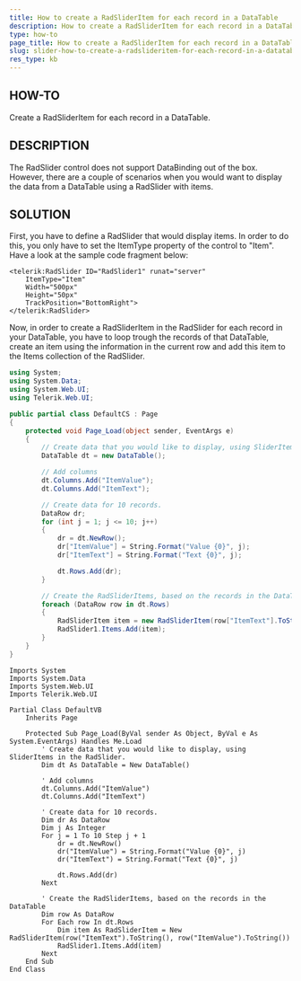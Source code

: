 ```yaml
---
title: How to create a RadSliderItem for each record in a DataTable
description: How to create a RadSliderItem for each record in a DataTable. Check it now!
type: how-to
page_title: How to create a RadSliderItem for each record in a DataTable
slug: slider-how-to-create-a-radslideritem-for-each-record-in-a-datatable
res_type: kb
---
```


## HOW-TO  

Create a RadSliderItem for each record in a DataTable.  
   
## DESCRIPTION  

The RadSlider control does not support DataBinding out of the box. However, there are a couple of scenarios when you would want to display the data from a DataTable using a RadSlider with items.  
   
## SOLUTION

First, you have to define a RadSlider that would display items. In order to do this, you only have to set the ItemType property of the control to "Item". Have a look at the sample code fragment below:  
 
````ASP.NET
<telerik:RadSlider ID="RadSlider1" runat="server"  
    ItemType="Item" 
    Width="500px" 
    Height="50px" 
    TrackPosition="BottomRight"> 
</telerik:RadSlider>
````

Now, in order to create a RadSliderItem in the RadSlider for each record in your DataTable, you have to loop trough the records of that DataTable, create an item using the information in the current row and add this item to the Items collection of the RadSlider.  
   

````C#
using System;
using System.Data;
using System.Web.UI;
using Telerik.Web.UI;

public partial class DefaultCS : Page
{
    protected void Page_Load(object sender, EventArgs e)
    {
        // Create data that you would like to display, using SliderItems in the RadSlider.
        DataTable dt = new DataTable();

        // Add columns
        dt.Columns.Add("ItemValue");
        dt.Columns.Add("ItemText");

        // Create data for 10 records.
        DataRow dr;
        for (int j = 1; j <= 10; j++)
        {
            dr = dt.NewRow();
            dr["ItemValue"] = String.Format("Value {0}", j);
            dr["ItemText"] = String.Format("Text {0}", j);

            dt.Rows.Add(dr);
        }

        // Create the RadSliderItems, based on the records in the DataTable
        foreach (DataRow row in dt.Rows)
        {
            RadSliderItem item = new RadSliderItem(row["ItemText"].ToString(), row["ItemValue"].ToString());
            RadSlider1.Items.Add(item);
        }
    }
}

````
   

````VB
Imports System
Imports System.Data
Imports System.Web.UI
Imports Telerik.Web.UI

Partial Class DefaultVB
    Inherits Page
   
    Protected Sub Page_Load(ByVal sender As Object, ByVal e As System.EventArgs) Handles Me.Load
        ' Create data that you would like to display, using SliderItems in the RadSlider.
        Dim dt As DataTable = New DataTable()

        ' Add columns
        dt.Columns.Add("ItemValue")
        dt.Columns.Add("ItemText")

        ' Create data for 10 records.
        Dim dr As DataRow
        Dim j As Integer
        For j = 1 To 10 Step j + 1
            dr = dt.NewRow()
            dr("ItemValue") = String.Format("Value {0}", j)
            dr("ItemText") = String.Format("Text {0}", j)

            dt.Rows.Add(dr)
        Next

        ' Create the RadSliderItems, based on the records in the DataTable
        Dim row As DataRow
        For Each row In dt.Rows
            Dim item As RadSliderItem = New RadSliderItem(row("ItemText").ToString(), row("ItemValue").ToString())
            RadSlider1.Items.Add(item)
        Next
    End Sub
End Class

````


   